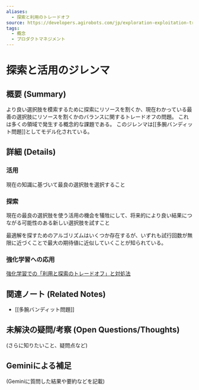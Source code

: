 ```yaml
---
aliases:
  - 探索と利用のトレードオフ
source: https://developers.agirobots.com/jp/exploration-exploitation-trade-off/
tags:
  - 概念
  - プロダクトマネジメント
---
```


# 探索と活用のジレンマ

## 概要 (Summary)
より良い選択肢を模索するために探索にリソースを割くか、現在わかっている最善の選択肢にリソースを割くかのバランスに関するトレードオフの問題。
これは多くの領域で発生する概念的な課題である。
このジレンマは[[多腕バンディット問題]]としてモデル化されている。
## 詳細 (Details)
### 活用
現在の知識に基づいて最良の選択肢を選択すること
### 探索
現在の最良の選択肢を使う活用の機会を犠牲にして、将来的により良い結果につながる可能性のある新しい選択肢を試すこと

最適解を探すためのアルゴリズムはいくつか存在するが、いずれも試行回数が無限に近づくことで最大の期待値に近似していくことが知られている。
### 強化学習への応用
[強化学習での「利用と探索のトレードオフ」と対処法](https://qiita.com/kanta_yamaoka/items/d20c9e49615196804ba7)
## 関連ノート (Related Notes)
- [[多腕バンディット問題]]

## 未解決の疑問/考察 (Open Questions/Thoughts)
(さらに知りたいこと、疑問点など)

## Geminiによる補足
(Geminiに質問した結果や要約などを記載)